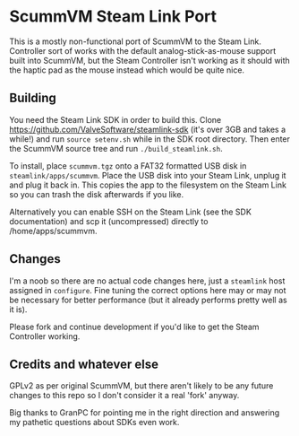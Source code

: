 # ScummVM Steam Link Port

This is a mostly non-functional port of ScummVM to the Steam Link. Controller
sort of works with the default analog-stick-as-mouse support built into
ScummVM, but the Steam Controller isn't working as it should with the haptic
pad as the mouse instead which would be quite nice.

## Building

You need the Steam Link SDK in order to build this. Clone
https://github.com/ValveSoftware/steamlink-sdk (it's over 3GB and takes a
while!) and run `source setenv.sh` while in the SDK root directory. Then enter
the ScummVM source tree and run `./build_steamlink.sh`.

To install, place `scummvm.tgz` onto a FAT32 formatted USB disk in `steamlink/apps/scummvm`. Place the USB disk into your Steam Link, unplug it
and plug it back in. This copies the app to the filesystem on the Steam Link so you can trash the disk afterwards if you like.

Alternatively you can enable SSH on the Steam Link (see the SDK documentation) and scp it (uncompressed) directly to /home/apps/scummvm.

## Changes

I'm a noob so there are no actual code changes here, just a `steamlink` host
assigned in `configure`. Fine tuning the correct options here may or may not be
necessary for better performance (but it already performs pretty well as it
is).

Please fork and continue development if you'd like to get the Steam Controller working.

## Credits and whatever else

GPLv2 as per original ScummVM, but there aren't likely to be any future changes
to this repo so I don't consider it a real 'fork' anyway.

Big thanks to GranPC for pointing me in the right direction and answering my
pathetic questions about SDKs even work.
